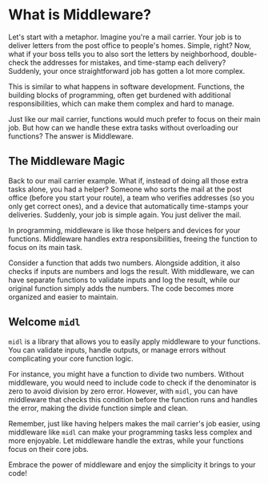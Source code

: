 # What is Middleware?

Let's start with a metaphor. Imagine you're a mail carrier. Your job is to deliver letters from the post office to
people's homes. Simple, right? Now, what if your boss tells you to also sort the letters by neighborhood, double-check
the addresses for mistakes, and time-stamp each delivery? Suddenly, your once straightforward job has gotten a lot more
complex.

This is similar to what happens in software development. Functions, the building blocks of programming, often get
burdened with additional responsibilities, which can make them complex and hard to manage.

Just like our mail carrier, functions would much prefer to focus on their main job. But how can we handle these extra
tasks without overloading our functions? The answer is Middleware.

## The Middleware Magic

Back to our mail carrier example. What if, instead of doing all those extra tasks alone, you had a helper? Someone who
sorts the mail at the post office (before you start your route), a team who verifies addresses (so you only get correct
ones), and a device that automatically time-stamps your deliveries. Suddenly, your job is simple again. You just deliver
the mail.

In programming, middleware is like those helpers and devices for your functions. Middleware handles extra
responsibilities, freeing the function to focus on its main task.

Consider a function that adds two numbers. Alongside addition, it also checks if inputs are numbers and logs the result.
With middleware, we can have separate functions to validate inputs and log the result, while our original function
simply adds the numbers. The code becomes more organized and easier to maintain.

## Welcome `midl`

`midl` is a library that allows you to easily apply middleware to your functions. You can validate inputs, handle
outputs, or manage errors without complicating your core function logic.

For instance, you might have a function to divide two numbers. Without middleware, you would need to include code to
check if the denominator is zero to avoid division by zero error. However, with `midl`, you can have middleware that
checks this condition before the function runs and handles the error, making the divide function simple and clean.

Remember, just like having helpers makes the mail carrier's job easier, using middleware like `midl` can make your
programming tasks less complex and more enjoyable. Let middleware handle the extras, while your functions focus on their
core jobs.

Embrace the power of middleware and enjoy the simplicity it brings to your code!
